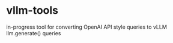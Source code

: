 # vllm-tools

in-progress tool for converting OpenAI API style queries to vLLM llm.generate() queries